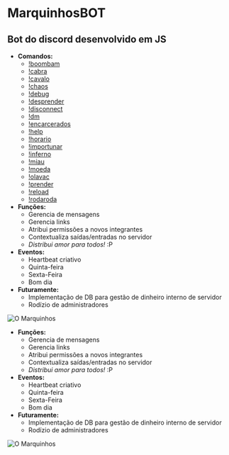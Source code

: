 # MarquinhosBOT
## Bot do discord desenvolvido em JS

- **Comandos:**
	- [!boombam](https://github.com/tiago-ds/MarquinhosBOT/blob/master/commands/boombam.js)
	- [!cabra](https://github.com/tiago-ds/MarquinhosBOT/blob/master/commands/cabra.js)
	- [!cavalo](https://github.com/tiago-ds/MarquinhosBOT/blob/master/commands/cavalo.js)
	- [!chaos](https://github.com/tiago-ds/MarquinhosBOT/blob/master/commands/chaos.js)
	- [!debug](https://github.com/tiago-ds/MarquinhosBOT/blob/master/commands/debug.js)
	- [!desprender](https://github.com/tiago-ds/MarquinhosBOT/blob/master/commands/desprender.js)
	- [!disconnect](https://github.com/tiago-ds/MarquinhosBOT/blob/master/commands/disconnect.js)
	- [!dm](https://github.com/tiago-ds/MarquinhosBOT/blob/master/commands/dm.js)
	- [!encarcerados](https://github.com/tiago-ds/MarquinhosBOT/blob/master/commands/encarcerados.js)
	- [!help](https://github.com/tiago-ds/MarquinhosBOT/blob/master/commands/help.js)
	- [!horario](https://github.com/tiago-ds/MarquinhosBOT/blob/master/commands/horario.js)
	- [!importunar](https://github.com/tiago-ds/MarquinhosBOT/blob/master/commands/importunar.js)
	- [!inferno](https://github.com/tiago-ds/MarquinhosBOT/blob/master/commands/inferno.js)
	- [!miau](https://github.com/tiago-ds/MarquinhosBOT/blob/master/commands/miau.js)
	- [!moeda](https://github.com/tiago-ds/MarquinhosBOT/blob/master/commands/moeda.js)
	- [!olavac](https://github.com/tiago-ds/MarquinhosBOT/blob/master/commands/olavac.js)
	- [!prender](https://github.com/tiago-ds/MarquinhosBOT/blob/master/commands/prender.js)
	- [!reload](https://github.com/tiago-ds/MarquinhosBOT/blob/master/commands/reload.js)
	- [!rodaroda](https://github.com/tiago-ds/MarquinhosBOT/blob/master/commands/rodaroda.js)
- **Funções:**
	- Gerencia de mensagens
	- Gerencia links
	- Atribui permissões a novos integrantes
	- Contextualiza saídas/entradas no servidor
	- *Distribui amor para todos!* :P
- **Eventos:**
	- Heartbeat criativo
	- Quinta-feira
	- Sexta-Feira
	- Bom dia
- **Futuramente:**
    - Implementação de DB para gestão de dinheiro interno de servidor
	- Rodízio de administradores
	
![O Marquinhos](https://i.imgur.com/KtfKQ5h.jpg)
- **Funções:**
	- Gerencia de mensagens
	- Gerencia links
	- Atribui permissões a novos integrantes
	- Contextualiza saídas/entradas no servidor
	- *Distribui amor para todos!* :P
- **Eventos:**
	- Heartbeat criativo
	- Quinta-feira
	- Sexta-Feira
	- Bom dia
- **Futuramente:**
    - Implementação de DB para gestão de dinheiro interno de servidor
	- Rodízio de administradores
	
![O Marquinhos](https://i.imgur.com/KtfKQ5h.jpg)
